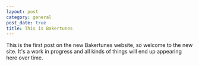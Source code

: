 ```yaml
---
layout: post
category: general
post_date: true
title: This is Bakertunes
---
```


This is the first post on the new Bakertunes website, so welcome to the new site. It's a work in progress and all kinds of things will end up appearing here over time.

